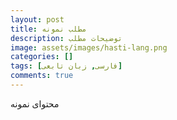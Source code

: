 ```yaml
---
layout: post
title: مطلب نمونه
description: توضیحات مطلب
image: assets/images/hasti-lang.png
categories: []
tags: [فارسی, زبان تابعی]
comments: true
---
```


محتوای نمونه